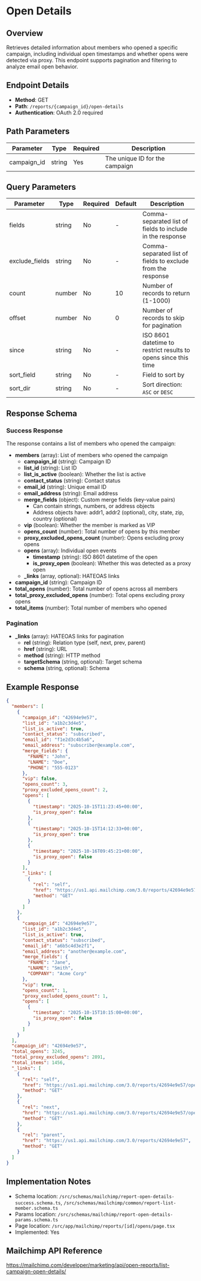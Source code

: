 # Open Details

## Overview

Retrieves detailed information about members who opened a specific campaign, including individual open timestamps and whether opens were detected via proxy. This endpoint supports pagination and filtering to analyze email open behavior.

## Endpoint Details

- **Method**: GET
- **Path**: `/reports/{campaign_id}/open-details`
- **Authentication**: OAuth 2.0 required

## Path Parameters

| Parameter   | Type   | Required | Description                    |
| ----------- | ------ | -------- | ------------------------------ |
| campaign_id | string | Yes      | The unique ID for the campaign |

## Query Parameters

| Parameter      | Type   | Required | Default | Description                                                    |
| -------------- | ------ | -------- | ------- | -------------------------------------------------------------- |
| fields         | string | No       | -       | Comma-separated list of fields to include in the response      |
| exclude_fields | string | No       | -       | Comma-separated list of fields to exclude from the response    |
| count          | number | No       | 10      | Number of records to return (1-1000)                           |
| offset         | number | No       | 0       | Number of records to skip for pagination                       |
| since          | string | No       | -       | ISO 8601 datetime to restrict results to opens since this time |
| sort_field     | string | No       | -       | Field to sort by                                               |
| sort_dir       | string | No       | -       | Sort direction: `ASC` or `DESC`                                |

## Response Schema

### Success Response

The response contains a list of members who opened the campaign:

- **members** (array): List of members who opened the campaign
  - **campaign_id** (string): Campaign ID
  - **list_id** (string): List ID
  - **list_is_active** (boolean): Whether the list is active
  - **contact_status** (string): Contact status
  - **email_id** (string): Unique email ID
  - **email_address** (string): Email address
  - **merge_fields** (object): Custom merge fields (key-value pairs)
    - Can contain strings, numbers, or address objects
    - Address objects have: addr1, addr2 (optional), city, state, zip, country (optional)
  - **vip** (boolean): Whether the member is marked as VIP
  - **opens_count** (number): Total number of opens by this member
  - **proxy_excluded_opens_count** (number): Opens excluding proxy opens
  - **opens** (array): Individual open events
    - **timestamp** (string): ISO 8601 datetime of the open
    - **is_proxy_open** (boolean): Whether this was detected as a proxy open
  - **\_links** (array, optional): HATEOAS links
- **campaign_id** (string): Campaign ID
- **total_opens** (number): Total number of opens across all members
- **total_proxy_excluded_opens** (number): Total opens excluding proxy opens
- **total_items** (number): Total number of members who opened

### Pagination

- **\_links** (array): HATEOAS links for pagination
  - **rel** (string): Relation type (self, next, prev, parent)
  - **href** (string): URL
  - **method** (string): HTTP method
  - **targetSchema** (string, optional): Target schema
  - **schema** (string, optional): Schema

## Example Response

```json
{
  "members": [
    {
      "campaign_id": "42694e9e57",
      "list_id": "a1b2c3d4e5",
      "list_is_active": true,
      "contact_status": "subscribed",
      "email_id": "f1e2d3c4b5a6",
      "email_address": "subscriber@example.com",
      "merge_fields": {
        "FNAME": "John",
        "LNAME": "Doe",
        "PHONE": "555-0123"
      },
      "vip": false,
      "opens_count": 3,
      "proxy_excluded_opens_count": 2,
      "opens": [
        {
          "timestamp": "2025-10-15T11:23:45+00:00",
          "is_proxy_open": false
        },
        {
          "timestamp": "2025-10-15T14:12:33+00:00",
          "is_proxy_open": true
        },
        {
          "timestamp": "2025-10-16T09:45:21+00:00",
          "is_proxy_open": false
        }
      ],
      "_links": [
        {
          "rel": "self",
          "href": "https://us1.api.mailchimp.com/3.0/reports/42694e9e57/open-details/f1e2d3c4b5a6",
          "method": "GET"
        }
      ]
    },
    {
      "campaign_id": "42694e9e57",
      "list_id": "a1b2c3d4e5",
      "list_is_active": true,
      "contact_status": "subscribed",
      "email_id": "a6b5c4d3e2f1",
      "email_address": "another@example.com",
      "merge_fields": {
        "FNAME": "Jane",
        "LNAME": "Smith",
        "COMPANY": "Acme Corp"
      },
      "vip": true,
      "opens_count": 1,
      "proxy_excluded_opens_count": 1,
      "opens": [
        {
          "timestamp": "2025-10-15T10:15:00+00:00",
          "is_proxy_open": false
        }
      ]
    }
  ],
  "campaign_id": "42694e9e57",
  "total_opens": 3245,
  "total_proxy_excluded_opens": 2891,
  "total_items": 1456,
  "_links": [
    {
      "rel": "self",
      "href": "https://us1.api.mailchimp.com/3.0/reports/42694e9e57/open-details?count=10&offset=0",
      "method": "GET"
    },
    {
      "rel": "next",
      "href": "https://us1.api.mailchimp.com/3.0/reports/42694e9e57/open-details?count=10&offset=10",
      "method": "GET"
    },
    {
      "rel": "parent",
      "href": "https://us1.api.mailchimp.com/3.0/reports/42694e9e57",
      "method": "GET"
    }
  ]
}
```

## Implementation Notes

- Schema location: `/src/schemas/mailchimp/report-open-details-success.schema.ts`, `/src/schemas/mailchimp/common/report-list-member.schema.ts`
- Params location: `/src/schemas/mailchimp/report-open-details-params.schema.ts`
- Page location: `/src/app/mailchimp/reports/[id]/opens/page.tsx`
- Implemented: Yes

## Mailchimp API Reference

https://mailchimp.com/developer/marketing/api/open-reports/list-campaign-open-details/
